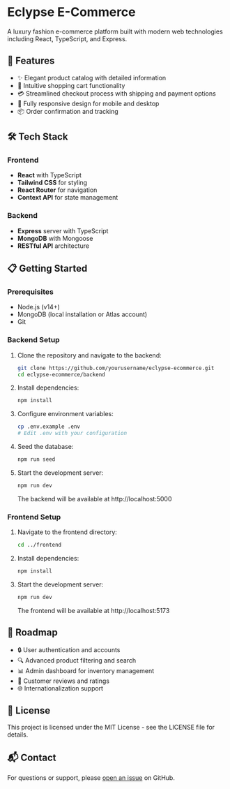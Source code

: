 # Eclypse E-Commerce

A luxury fashion e-commerce platform built with modern web technologies including React, TypeScript, and Express.


## 🚀 Features

- ✨ Elegant product catalog with detailed information
- 🛒 Intuitive shopping cart functionality 
- 💳 Streamlined checkout process with shipping and payment options
- 📱 Fully responsive design for mobile and desktop
- 📦 Order confirmation and tracking

## 🛠️ Tech Stack

### Frontend
- **React** with TypeScript
- **Tailwind CSS** for styling
- **React Router** for navigation
- **Context API** for state management

### Backend
- **Express** server with TypeScript
- **MongoDB** with Mongoose
- **RESTful API** architecture

## 📋 Getting Started

### Prerequisites
- Node.js (v14+)
- MongoDB (local installation or Atlas account)
- Git

### Backend Setup

1. Clone the repository and navigate to the backend:
   ```bash
   git clone https://github.com/yourusername/eclypse-ecommerce.git
   cd eclypse-ecommerce/backend
   ```

2. Install dependencies:
   ```bash
   npm install
   ```

3. Configure environment variables:
   ```bash
   cp .env.example .env
   # Edit .env with your configuration
   ```

4. Seed the database:
   ```bash
   npm run seed
   ```

5. Start the development server:
   ```bash
   npm run dev
   ```

   The backend will be available at http://localhost:5000

### Frontend Setup

1. Navigate to the frontend directory:
   ```bash
   cd ../frontend
   ```

2. Install dependencies:
   ```bash
   npm install
   ```

3. Start the development server:
   ```bash
   npm run dev
   ```

   The frontend will be available at http://localhost:5173

## 🔮 Roadmap

- 🔒 User authentication and accounts
- 🔍 Advanced product filtering and search
- 📊 Admin dashboard for inventory management
- 💬 Customer reviews and ratings
- 🌐 Internationalization support

## 📝 License

This project is licensed under the MIT License - see the LICENSE file for details.

## 📬 Contact

For questions or support, please [open an issue](https://github.com/yourusername/eclypse-ecommerce/issues) on GitHub.
